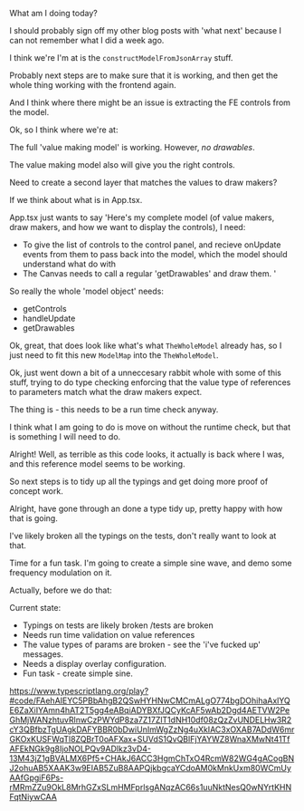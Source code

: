 
What am I doing today? 

I should probably sign off my other blog posts with 'what next' because I can not remember what I did a week ago. 

I think we're I'm at is the `constructModelFromJsonArray` stuff. 

Probably next steps are to make sure that it is working, and then get the whole thing working with the frontend again. 

And I think where there might be an issue is extracting the FE controls from the model. 



Ok, so I think where we're at: 


The full 'value making model' is working. However, _no drawables_. 

The value making model also will give you the right controls. 

Need to create a second layer that matches the values to draw makers? 



If we think about what is in App.tsx. 

App.tsx just wants to say 'Here's my complete model (of value makers, draw makers, and how we want to display the controls), I need: 

- To give the list of controls to the control panel, and recieve onUpdate events from them to pass back into the model, which the model should understand what do with
- The Canvas needs to call a regular 'getDrawables' and draw them. 
'


So really the whole 'model object' needs: 

- getControls
- handleUpdate
- getDrawables

Ok, great, that does look like what's what `TheWholeModel` already has, so I just need to fit this new `ModelMap` into the `TheWholeModel`. 



Ok, just went down a bit of a unneccesary rabbit whole with some of this stuff, trying to do type checking enforcing that the value type of references to parameters match what the draw makers expect. 

The thing is - this needs to be a run time check anyway. 

I think what I am going to do is move on without the runtime check, but that is something I will need to do. 



Alright! Well, as terrible as this code looks, it actually is back where I was, and this reference model seems to be working. 

So next steps is to tidy up all the typings and get doing more proof of concept work. 



Alright, have gone through an done a type tidy up, pretty happy with how that is going. 

I've likely broken all the typings on the tests, don't really want to look at that. 

Time for a fun task. I'm going to create a simple sine wave, and demo some frequency modulation on it. 


Actually, before we do that: 


Current state: 

- Typings on tests are likely broken /tests are broken 
- Needs run time validation on value references
- The value types of params are broken - see the 'i've fucked up' messages. 
- Needs a display overlay configuration. 
- Fun task - create simple sine. 


https://www.typescriptlang.org/play?#code/FAehAIEYC5PBbAhgB2QSwHYHNwCMCmALgO774bgDOhihaAxlYQE6ZaXiIYAmn4hAT2T5gg4eABqiADYBXfJQCyKcAF5wAb2Dgd4AETVW2PeGhMjWANzhtuvRlnwCzPWYdP8za7Z17ZlT1dNH10df08zQzZvUNDELHw3R2cY3QBfbzTgUAgkDAFYBBR0bDwiUnImWgZzNg4uXkIAC3xOXAB7ADdW6mrGKOxKUSFWqTl8ZQBrT0oAFXax+SUVdS1QvQBlFjYAYWZ8WnaXMwNt41TfAFEkNGk9g8IjoNOLPQv9ADlkz3vD4-13M43jZ1gBVALMX6Pf5+CHAkJ6ACC3HgmChTxO4RcmW82WG4gACogBNJ2ohuAB5XAAK3w9EIAB5ZuB8AAPQjkbgcaYCdoAM0kMnkUxm80WCmUyAAfGpgiF6Ps-rMRmZZu9OkL8MrhGZxSLmHMFprlsgANqzAC66s1uuNktNesQ0wNYrtKHNFqtNiywCAA
